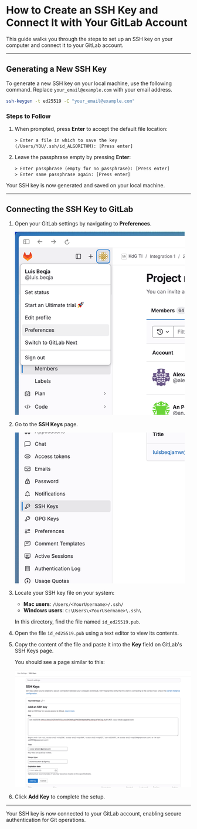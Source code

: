 
# How to Create an SSH Key and Connect It with Your GitLab Account

This guide walks you through the steps to set up an SSH key on your computer and connect it to your GitLab account.

---

## Generating a New SSH Key

To generate a new SSH key on your local machine, use the following command. Replace `your_email@example.com` with your email address.

```bash
ssh-keygen -t ed25519 -C "your_email@example.com"
```

### Steps to Follow
1. When prompted, press **Enter** to accept the default file location:
   ```
   > Enter a file in which to save the key (/Users/YOU/.ssh/id_ALGORITHM): [Press enter]
   ```
2. Leave the passphrase empty by pressing **Enter**:
   ```
   > Enter passphrase (empty for no passphrase): [Press enter]
   > Enter same passphrase again: [Press enter]
   ```

Your SSH key is now generated and saved on your local machine.

---

## Connecting the SSH Key to GitLab

1. Open your GitLab settings by navigating to **Preferences**.

   ![GitLab Preferences](assets/img.png)

2. Go to the **SSH Keys** page.

   ![SSH Keys Page](assets/img_SSH.png)

3. Locate your SSH key file on your system:
    - **Mac users**: `/Users/<YourUsername>/.ssh/`
    - **Windows users**: `C:\Users\<YourUsername>\.ssh\`

   In this directory, find the file named `id_ed25519.pub`.

4. Open the file `id_ed25519.pub` using a text editor to view its contents.

5. Copy the content of the file and paste it into the **Key** field on GitLab's SSH Keys page.

   You should see a page similar to this:

   ![Add Key Page](assets/img_finalPage.png)

6. Click **Add Key** to complete the setup.

---

Your SSH key is now connected to your GitLab account, enabling secure authentication for Git operations.